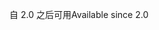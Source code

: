 <span data-ttu-id="30bf0-101">自 2.0 之后可用</span><span class="sxs-lookup"><span data-stu-id="30bf0-101">Available since 2.0</span></span>